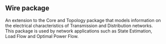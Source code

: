 ## Wire package

An extension to the Core and Topology package that models information on the electrical characteristics of Transmission and Distribution networks. This package is used by network applications such as State Estimation, Load Flow and Optimal Power Flow.  

